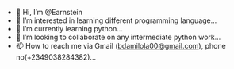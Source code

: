 - 👋 Hi, I’m @Earnstein
- 👀 I’m interested in learning different programming language...
- 🌱 I’m currently learning python...
- 💞️ I’m looking to collaborate on any intermediate python work...
- 📫 How to reach me via Gmail (bdamilola00@gmail.com), phone no(+2349038284382)...

<!---
Earnstein/Earnstein is a ✨ special ✨ repository because its `README.md` (this file) appears on your GitHub profile.
You can click the Preview link to take a look at your changes.
--->
